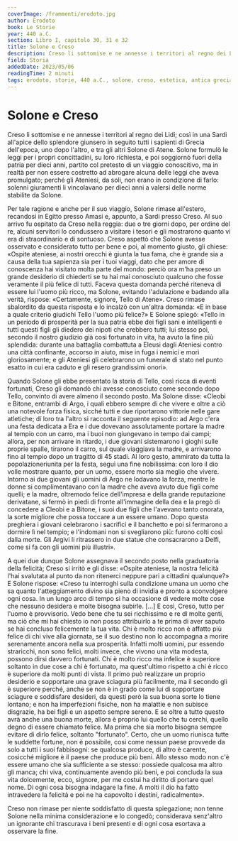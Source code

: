 ```yaml
---
coverImage: /frammenti/erodoto.jpg
author: Erodoto
book: Le Storie
year: 440 a.C.
section: Libro I, capitolo 30, 31 e 32
title: Solone e Creso
description: Creso li sottomise e ne annesse i territori al regno dei Lidi; così in una Sardi all'apice dello splendore giunsero in seguito tutti i sapienti di Grecia dell'epoca, uno dopo l'altro, e tra gli altri Solone di Atene. 
field: Storia
addedDate: 2023/05/06
readingTime: 2 minuti
tags: erodoto, storie, 440 a.C., solone, creso, estetica, antica grecia
---
```


# Solone e Creso 

Creso li sottomise e ne annesse i territori al regno dei Lidi; così in una Sardi all'apice dello splendore giunsero in seguito tutti i sapienti di Grecia dell'epoca, uno dopo l'altro, e tra gli altri Solone di Atene. Solone formulò le leggi per i propri concittadini, su loro richiesta, e poi soggiornò fuori della patria per dieci anni, partito col pretesto di un viaggio conoscitivo, ma in realtà per non essere costretto ad abrogare alcuna delle leggi che aveva promulgato; perché gli Ateniesi, da soli, non erano in condizione di farlo: solenni giuramenti li vincolavano per dieci anni a valersi delle norme stabilite da Solone.

Per tale ragione e anche per il suo viaggio, Solone rimase all'estero, recandosi in Egitto presso Amasi e, appunto, a Sardi presso Creso. Al suo arrivo fu ospitato da Creso nella reggia: due o tre giorni dopo, per ordine del re, alcuni servitori lo condussero a visitare i tesori e gli mostrarono quanto vi era di straordinario e di sontuoso. Creso aspettò che Solone avesse osservato e considerato tutto per bene e poi, al momento giusto, gli chiese: «Ospite ateniese, ai nostri orecchi è giunta la tua fama, che è grande sia a causa della tua sapienza sia per i tuoi viaggi, dato che per amore di conoscenza hai visitato molta parte del mondo: perciò ora m'ha preso un grande desiderio di chiederti se tu hai mai conosciuto qualcuno che fosse veramente il più felice di tutti. Faceva questa domanda perché riteneva di essere lui l'uomo più ricco, ma Solone, evitando l'adulazione e badando alla verità, rispose: «Certamente, signore, Tello di Atene». Creso rimase sbalordito da questa risposta e lo incalzò con un'altra domanda: «E in base a quale criterio giudichi Tello l'uomo più felice?» E Solone spiegò: «Tello in un periodo di prosperità per la sua patria ebbe dei figli sani e intelligenti e tutti questi figli gli diedero dei nipoti che crebbero tutti; lui stesso poi, secondo il nostro giudizio già così fortunato in vita, ha avuto la fine più splendida: durante una battaglia combattuta a Eleusi dagli Ateniesi contro una città confinante, accorso in aiuto, mise in fuga i nemici e morì gloriosamente; e gli Ateniesi gli celebrarono un funerale di stato nel punto esatto in cui era caduto e gli resero grandissimi onori».

Quando Solone gli ebbe presentato la storia di Tello, così ricca di eventi fortunati, Creso gli domandò chi avesse conosciuto come secondo dopo Tello, convinto di avere almeno il secondo posto. Ma Solone disse: «Cleobi e Bitone, entrambi di Argo, i quali ebbero sempre di che vivere e oltre a ciò una notevole forza fisica, sicché tutti e due riportarono vittorie nelle gare atletiche; di loro tra l'altro si racconta il seguente episodio: ad Argo c'era una festa dedicata a Era e i due dovevano assolutamente portare la madre al tempio con un carro, ma i buoi non giungevano in tempo dai campi; allora, per non arrivare in ritardo, i due giovani sistemarono i gioghi sulle proprie spalle, tirarono il carro, sul quale viaggiava la madre, e arrivarono fino al tempio dopo un tragitto di 45 stadi. Al loro gesto, ammirato da tutta la popolazioneriunita per la festa, seguì una fine nobilissima: con loro il dio volle mostrare quanto, per un uomo, essere morto sia meglio che vivere. Intorno ai due giovani gli uomini di Argo ne lodavano la forza, mentre le donne si complimentavano con la madre che aveva avuto due figli come quelli; e la madre, oltremodo felice dell'impresa e della grande reputazione derivatane, si fermò in piedi di fronte all'immagine della dea e la pregò di concedere a Cleobi e a Bitone, i suoi due figli che l'avevano tanto onorata, la sorte migliore che possa toccare a un essere umano. Dopo questa preghiera i giovani celebrarono i sacrifici e il banchetto e poi si fermarono a dormire lì nel tempio; e l'indomani non si svegliarono più: furono colti così dalla morte. Gli Argivi li ritrassero in due statue che consacrarono a Delfi, come si fa con gli uomini più illustri».     

A quei due dunque Solone assegnava il secondo posto nella graduatoria della felicità; Creso si irritò e gli disse: «Ospite ateniese, la nostra felicità l'hai svalutata al punto da non ritenerci neppure pari a cittadini qualunque?» E Solone rispose: «Creso tu interroghi sulla condizione umana un uomo che sa quanto l'atteggiamento divino sia pieno di invidia e pronto a sconvolgere ogni cosa. In un lungo arco di tempo si ha occasione di vedere molte cose che nessuno desidera e molte bisogna subirle. [\...\] E così, Creso, tutto per l'uomo è provvisorio. Vedo bene che tu sei ricchissimo e re di molte genti, ma ciò che mi hai chiesto io non posso attribuirlo a te prima di aver saputo se hai concluso felicemente la tua vita. Chi è molto ricco non è affatto più felice di chi vive alla giornata, se il suo destino non lo accompagna a morire serenamente ancora nella sua prosperità. Infatti molti uomini, pur essendo straricchi, non sono felici, molti invece, che vivono una vita modesta, possono dirsi davvero fortunati. Chi è molto ricco ma infelice è superiore soltanto in due cose a chi è fortunato, ma quest'ultimo rispetto a chi è ricco è superiore da molti punti di vista. Il primo può realizzare un proprio desiderio e sopportare una grave sciagura più facilmente, ma il secondo gli è superiore perché, anche se non è in grado come lui di sopportare sciagure e soddisfare desideri, da questi però la sua buona sorte lo tiene lontano; e non ha imperfezioni fisiche, non ha malattie e non subisce disgrazie, ha bei figli e un aspetto sempre sereno. E se oltre a tutto questo avrà anche una buona morte, allora è proprio lui quello che tu cerchi, quello degno di essere chiamato felice. Ma prima che sia morto bisogna sempre evitare di dirlo felice, soltanto "fortunato". Certo, che un uomo riunisca tutte le suddette fortune, non è possibile, così come nessun paese provvede da solo a tutti i suoi fabbisogni: se qualcosa produce, di altro è carente, cosicché migliore è il paese che produce più beni. Allo stesso modo non c'è essere umano che sia sufficiente a se stesso: possiede qualcosa ma altro gli manca; chi viva, continuamente avendo più beni, e poi concluda la sua vita dolcemente, ecco, signore, per me costui ha diritto di portare quel nome. Di ogni cosa bisogna indagare la fine. A molti il dio ha fatto intravedere la felicità e poi ne ha capovolto i destini, radicalmente».

Creso non rimase per niente soddisfatto di questa spiegazione; non tenne Solone nella minima considerazione e lo congedò; considerava senz'altro un ignorante chi trascurava i beni presenti e di ogni cosa esortava a osservare la fine. 
